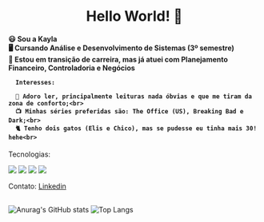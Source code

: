 <h1 align=center> Hello World! 👋 </h1> 
 
  <h4>
      😃 Sou a Kayla <br>
      🖥️ Cursando Análise e Desenvolvimento de Sistemas (3º semestre)<br>
      💼 Estou em transição de carreira, mas já atuei com Planejamento Financeiro, Controladoria e Negócios <br>
 
      Interesses:
  
      📖 Adoro ler, principalmente leituras nada óbvias e que me tiram da zona de conforto;<br>
      📺 Minhas séries preferidas são: The Office (US), Breaking Bad e Dark;<br>
      🐈 Tenho dois gatos (Elis e Chico), mas se pudesse eu tinha mais 30! hehe<br>
   
  </h4>
  
  Tecnologias:
  
  <p align="left">
    <img src="https://img.shields.io/badge/html5%20-%23E34F26.svg?&style=for-the-badge&logo=html5&logoColor=white"/> 
    <img src="https://img.shields.io/badge/css3%20-%231572B6.svg?&style=for-the-badge&logo=css3&logoColor=white"/>
    <img src="https://img.shields.io/badge/Java-ED8B00?style=for-the-badge&logo=openjdk&logoColor=white"/>
    <img src="https://img.shields.io/badge/MySQL-005C84?style=for-the-badge&logo=mysql&logoColor=white"/>
  </p>
  
  Contato:
  <a href="https://www.linkedin.com/in/kayla-deodato/"> Linkedin </a><br>
  
  
##

![Anurag's GitHub stats](https://github-readme-stats.vercel.app/api?username=kayladeodato&show_icons=true&theme=omni&hide=contribs,prs)
![Top Langs](https://github-readme-stats.vercel.app/api/top-langs/?username=kayladeodato&layout=compact&theme=omni)
